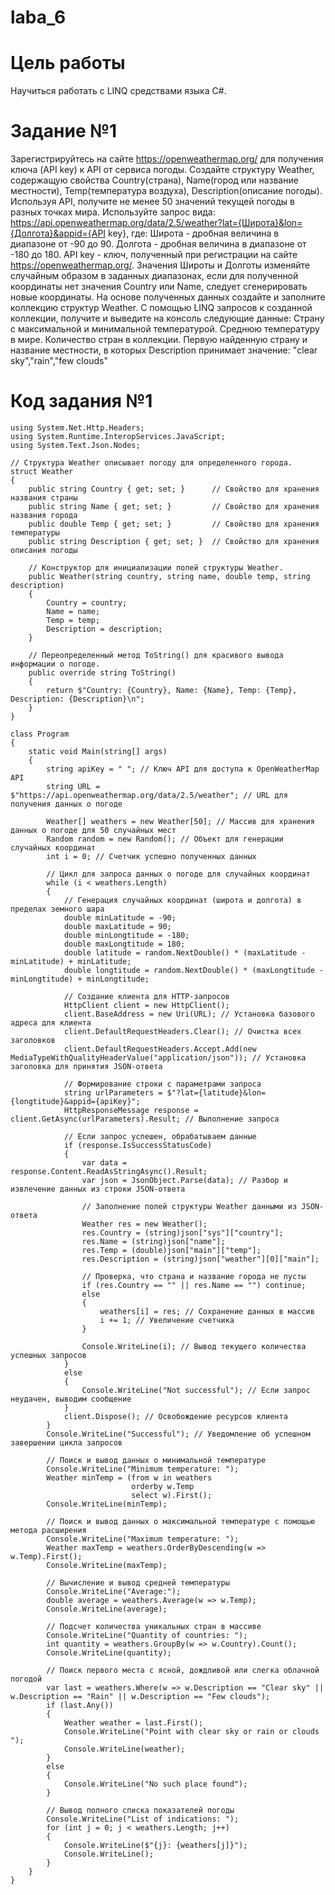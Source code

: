 # laba_6
# Цель работы 
Научиться работать с LINQ средствами языка C#.

# Задание №1
Зарегистрируйтесь на сайте https://openweathermap.org/ для получения ключа (API key) к API от сервиса погоды. Создайте структуру Weather, содержащую свойства Country(страна), Name(город или название местности), Temp(температура воздуха), Description(описание погоды). Используя API, получите не менее 50 значений текущей погоды в разных точках мира. Используйте запрос вида: https://api.openweathermap.org/data/2.5/weather?lat={Широта}&lon={Долгота}&appid={API key}, где: Широта - дробная величина в диапазоне от -90 до 90. Долгота - дробная величина в диапазоне от -180 до 180. API key - ключ, полученный при регистрации на сайте https://openweathermap.org/. Значения Широты и Долготы изменяйте случайным образом в заданных диапазонах, если для полученной координаты нет значения Country или Name, следует сгенерировать новые координаты. На основе полученных данных создайте и заполните коллекцию структур Weather. С помощью LINQ запросов к созданной коллекции, получите и выведите на консоль следующие данные:
  Страну с максимальной и минимальной температурой.
  Среднюю температуру в мире.
  Количество стран в коллекции.
  Первую найденную страну и название местности, в которых Description принимает значение: "clear sky","rain","few clouds"
  
# Код задания №1
```
using System.Net.Http.Headers;
using System.Runtime.InteropServices.JavaScript;
using System.Text.Json.Nodes;

// Структура Weather описывает погоду для определенного города.
struct Weather
{
    public string Country { get; set; }      // Свойство для хранения названия страны
    public string Name { get; set; }         // Свойство для хранения названия города
    public double Temp { get; set; }         // Свойство для хранения температуры
    public string Description { get; set; }  // Свойство для хранения описания погоды

    // Конструктор для инициализации полей структуры Weather.
    public Weather(string country, string name, double temp, string description)
    {
        Country = country;
        Name = name;
        Temp = temp;
        Description = description;
    }

    // Переопределенный метод ToString() для красивого вывода информации о погоде.
    public override string ToString()
    {
        return $"Country: {Country}, Name: {Name}, Temp: {Temp}, Description: {Description}\n";
    }
}

class Program
{
    static void Main(string[] args)
    {
        string apiKey = " "; // Ключ API для доступа к OpenWeatherMap API
        string URL = $"https://api.openweathermap.org/data/2.5/weather"; // URL для получения данных о погоде

        Weather[] weathers = new Weather[50]; // Массив для хранения данных о погоде для 50 случайных мест
        Random random = new Random(); // Объект для генерации случайных координат
        int i = 0; // Счетчик успешно полученных данных

        // Цикл для запроса данных о погоде для случайных координат
        while (i < weathers.Length)
        {
            // Генерация случайных координат (широта и долгота) в пределах земного шара
            double minLatitude = -90;
            double maxLatitude = 90;
            double minLongtitude = -180;
            double maxLongtitude = 180;
            double latitude = random.NextDouble() * (maxLatitude - minLatitude) + minLatitude;
            double longtitude = random.NextDouble() * (maxLongtitude - minLongtitude) + minLongtitude;

            // Создание клиента для HTTP-запросов
            HttpClient client = new HttpClient();
            client.BaseAddress = new Uri(URL); // Установка базового адреса для клиента
            client.DefaultRequestHeaders.Clear(); // Очистка всех заголовков
            client.DefaultRequestHeaders.Accept.Add(new MediaTypeWithQualityHeaderValue("application/json")); // Установка заголовка для принятия JSON-ответа

            // Формирование строки с параметрами запроса
            string urlParameters = $"?lat={latitude}&lon={longtitude}&appid={apiKey}";
            HttpResponseMessage response = client.GetAsync(urlParameters).Result; // Выполнение запроса

            // Если запрос успешен, обрабатываем данные
            if (response.IsSuccessStatusCode)
            {
                var data = response.Content.ReadAsStringAsync().Result;
                var json = JsonObject.Parse(data); // Разбор и извлечение данных из строки JSON-ответа

                // Заполнение полей структуры Weather данными из JSON-ответа
                Weather res = new Weather();
                res.Country = (string)json["sys"]["country"];
                res.Name = (string)json["name"];
                res.Temp = (double)json["main"]["temp"];
                res.Description = (string)json["weather"][0]["main"];

                // Проверка, что страна и название города не пусты
                if (res.Country == "" || res.Name == "") continue;
                else
                {
                    weathers[i] = res; // Сохранение данных в массив
                    i += 1; // Увеличение счетчика
                }

                Console.WriteLine(i); // Вывод текущего количества успешных запросов
            }
            else
            {
                Console.WriteLine("Not successful"); // Если запрос неудачен, выводим сообщение
            }
            client.Dispose(); // Освобождение ресурсов клиента
        }
        Console.WriteLine("Successful"); // Уведомление об успешном завершении цикла запросов

        // Поиск и вывод данных о минимальной температуре
        Console.WriteLine("Minimum temperature: ");
        Weather minTemp = (from w in weathers
                           orderby w.Temp
                           select w).First();
        Console.WriteLine(minTemp);

        // Поиск и вывод данных о максимальной температуре с помощью метода расширения
        Console.WriteLine("Maximum temperature: ");
        Weather maxTemp = weathers.OrderByDescending(w => w.Temp).First();
        Console.WriteLine(maxTemp);

        // Вычисление и вывод средней температуры
        Console.WriteLine("Average:");
        double average = weathers.Average(w => w.Temp);
        Console.WriteLine(average);

        // Подсчет количества уникальных стран в массиве
        Console.WriteLine("Quantity of countries: ");
        int quantity = weathers.GroupBy(w => w.Country).Count();
        Console.WriteLine(quantity);

        // Поиск первого места с ясной, дождливой или слегка облачной погодой
        var last = weathers.Where(w => w.Description == "Clear sky" || w.Description == "Rain" || w.Description == "Few clouds");
        if (last.Any())
        {
            Weather weather = last.First();
            Console.WriteLine("Point with clear sky or rain or clouds ");
            Console.WriteLine(weather);
        }
        else
        {
            Console.WriteLine("No such place found");
        }

        // Вывод полного списка показателей погоды
        Console.WriteLine("List of indications: ");
        for (int j = 0; j < weathers.Length; j++)
        {
            Console.WriteLine($"{j}: {weathers[j]}");
            Console.WriteLine();
        }
    }
}
```


